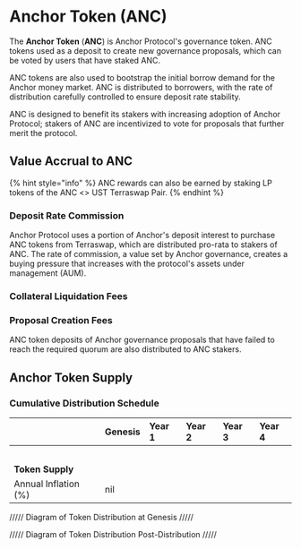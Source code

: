 # Anchor Token \(ANC\)

The **Anchor Token** \(**ANC**\) is Anchor Protocol's governance token. ANC tokens used as a deposit to create new governance proposals, which can be voted by users that have staked ANC.

ANC tokens are also used to bootstrap the initial borrow demand for the Anchor money market. ANC is distributed to borrowers, with the rate of distribution carefully controlled to ensure deposit rate stability.

ANC is designed to benefit its stakers with increasing adoption of Anchor Protocol; stakers of ANC are incentivized to vote for proposals that further merit the protocol.

## Value Accrual to ANC

{% hint style="info" %}
ANC rewards can also be earned by staking LP tokens of the ANC &lt;&gt; UST Terraswap Pair.
{% endhint %}

### Deposit Rate Commission

Anchor Protocol uses a portion of Anchor's deposit interest to purchase ANC tokens from Terraswap, which are distributed pro-rata to stakers of ANC. The rate of commission, a value set by Anchor governance, creates a buying pressure that increases with the protocol's assets under management \(AUM\).

### Collateral Liquidation Fees



### Proposal Creation Fees

ANC token deposits of Anchor governance proposals that have failed to reach the required quorum are also distributed to ANC stakers.

## Anchor Token Supply



### Cumulative Distribution Schedule

|  | Genesis | Year 1 | Year 2 | Year 3 | Year 4 |
| :--- | :--- | :--- | :--- | :--- | :--- |
|  |  |  |  |  |  |
|  |  |  |  |  |  |
|  |  |  |  |  |  |
|  |  |  |  |  |  |
|  |  |  |  |  |  |
| **Token Supply** |  |  |  |  |  |
| Annual Inflation \(%\) | nil |  |  |  |  |

///// Diagram of Token Distribution at Genesis ///// 



///// Diagram of Token Distribution Post-Distribution /////





